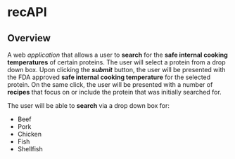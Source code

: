 # recAPI

## Overview

A web *application* that allows a user to **search** for the **safe internal cooking temperatures** of certain proteins.  The user will select a protein from a drop down box.  Upon clicking the ***submit*** button, the user will be presented with the FDA approved **safe internal cooking temperature** for the selected protein.  On the same click, the user will be presented with a number of **recipes** that focus on or include the protein that was initially searched for.  

The user will be able to **search** via a drop down box for:  

- Beef  
- Pork  
- Chicken    
- Fish    
- Shellfish    



